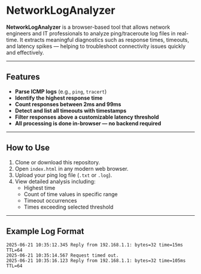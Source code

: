 #  NetworkLogAnalyzer

**NetworkLogAnalyzer** is a browser-based tool that allows network engineers and IT professionals to analyze ping/traceroute log files in real-time. It extracts meaningful diagnostics such as response times, timeouts, and latency spikes — helping to troubleshoot connectivity issues quickly and effectively.

---

##  Features

-  **Parse ICMP logs** (e.g., `ping`, `tracert`)
-  **Identify the highest response time**
-  **Count responses between 2ms and 99ms**
-  **Detect and list all timeouts with timestamps**
-  **Filter responses above a customizable latency threshold**
-  **All processing is done in-browser — no backend required**

---

##  How to Use

1. Clone or download this repository.
2. Open `index.html` in any modern web browser.
3. Upload your ping log file (`.txt` or `.log`).
4. View detailed analysis including:
   - Highest time
   - Count of time values in specific range
   - Timeout occurrences
   - Times exceeding selected threshold

---

##  Example Log Format

```text
2025-06-21 10:35:12.345 Reply from 192.168.1.1: bytes=32 time=15ms TTL=64
2025-06-21 10:35:14.567 Request timed out.
2025-06-21 10:35:16.123 Reply from 192.168.1.1: bytes=32 time=105ms TTL=64
